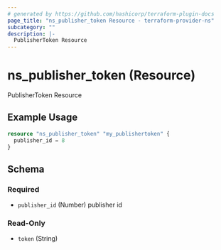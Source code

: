 ```yaml
---
# generated by https://github.com/hashicorp/terraform-plugin-docs
page_title: "ns_publisher_token Resource - terraform-provider-ns"
subcategory: ""
description: |-
  PublisherToken Resource
---
```


# ns_publisher_token (Resource)

PublisherToken Resource

## Example Usage

```terraform
resource "ns_publisher_token" "my_publishertoken" {
  publisher_id = 8
}
```

<!-- schema generated by tfplugindocs -->
## Schema

### Required

- `publisher_id` (Number) publisher id

### Read-Only

- `token` (String)


